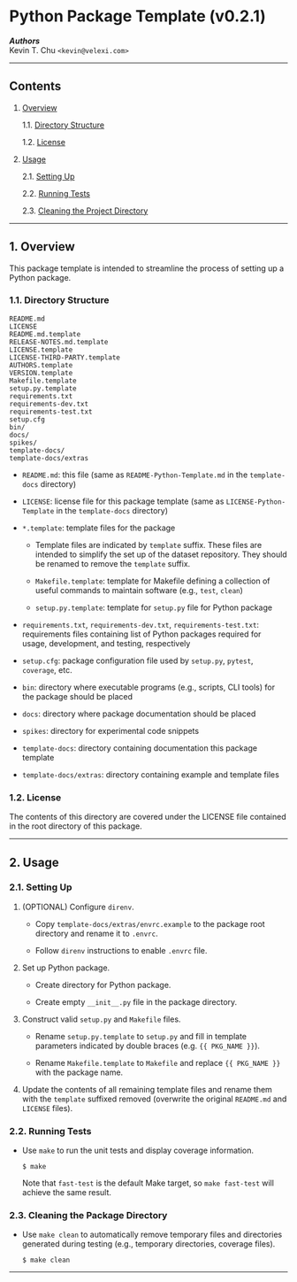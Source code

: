 Python Package Template (v0.2.1)
================================

___Authors___  
Kevin T. Chu `<kevin@velexi.com>`

------------------------------------------------------------------------------

Contents
--------

1. [Overview][#1]

    1.1. [Directory Structure][#1.1]

    1.2. [License][#1.2]

2. [Usage][#2]

    2.1. [Setting Up][#2.1]

    2.2. [Running Tests][#2.2]

    2.3. [Cleaning the Project Directory][#2.3]

------------------------------------------------------------------------------

## 1. Overview

This package template is intended to streamline the process of setting up a
Python package.

### 1.1. Directory Structure

    README.md
    LICENSE
    README.md.template
    RELEASE-NOTES.md.template
    LICENSE.template
    LICENSE-THIRD-PARTY.template
    AUTHORS.template
    VERSION.template
    Makefile.template
    setup.py.template
    requirements.txt
    requirements-dev.txt
    requirements-test.txt
    setup.cfg
    bin/
    docs/
    spikes/
    template-docs/
    template-docs/extras

* `README.md`: this file (same as `README-Python-Template.md` in the
  `template-docs` directory)

* `LICENSE`: license file for this package template (same as
  `LICENSE-Python-Template` in the `template-docs` directory)

* `*.template`: template files for the package

    * Template files are indicated by `template` suffix. These files are
      intended to simplify the set up of the dataset repository. They should
      be renamed to remove the `template` suffix.

    * `Makefile.template`: template for Makefile defining a collection of
      useful commands to maintain software (e.g., `test`, `clean`)

    * `setup.py.template`: template for `setup.py` file for Python package

* `requirements.txt`, `requirements-dev.txt`, `requirements-test.txt`:
  requirements files containing list of Python packages required for
  usage, development, and testing, respectively

* `setup.cfg`: package configuration file used by `setup.py`, `pytest`,
  `coverage`, etc.

* `bin`: directory where executable programs (e.g., scripts, CLI tools) for
  the package should be placed

* `docs`: directory where package documentation should be placed

* `spikes`: directory for experimental code snippets

* `template-docs`: directory containing documentation this package template

* `template-docs/extras`: directory containing example and template files

### 1.2. License

The contents of this directory are covered under the LICENSE file contained in
the root directory of this package.

------------------------------------------------------------------------------

## 2. Usage

### 2.1. Setting Up

1. (OPTIONAL) Configure `direnv`.

    * Copy `template-docs/extras/envrc.example` to the package root directory
      and rename it to `.envrc`.

    * Follow `direnv` instructions to enable `.envrc` file.

2. Set up Python package.

    * Create directory for Python package.

    * Create empty `__init__.py` file in the package directory.

3. Construct valid `setup.py` and `Makefile` files.

    * Rename `setup.py.template` to `setup.py` and fill in template parameters
      indicated by double braces (e.g. `{{ PKG_NAME }}`).

    * Rename `Makefile.template` to `Makefile` and replace `{{ PKG_NAME }}`
      with the package name.

4. Update the contents of all remaining template files and rename them with the
   `template` suffixed removed (overwrite the original `README.md` and
   `LICENSE` files).

### 2.2. Running Tests

* Use `make` to run the unit tests and display coverage information.

  ```shell
  $ make
  ```

  Note that `fast-test` is the default Make target, so `make fast-test` will
  achieve the same result.

### 2.3. Cleaning the Package Directory

* Use `make clean` to automatically remove temporary files and directories
  generated during testing (e.g., temporary directories, coverage files).

  ```shell
  $ make clean
  ```

------------------------------------------------------------------------------

[-----------------------------INTERNAL LINKS-----------------------------]: #

[#1]: #1-overview
[#1.1]: #11-directory-structure
[#1.2]: #12-license

[#2]: #2-usage
[#2.1]: #21-setting-up
[#2.2]: #22-running-tests
[#2.3]: #23-cleaning-the-package-directory

[#3]: #3-references
